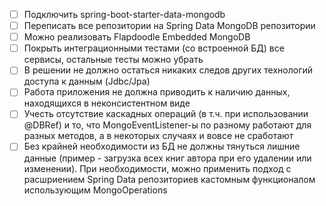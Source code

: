 - [ ] Подключить spring-boot-starter-data-mongodb
- [ ] Переписать все репозитории на Spring Data MongoDB репозитории
- [ ] Можно реализовать Flapdoodle Embedded MongoDB
- [ ] Покрыть интеграционными тестами (со встроенной БД) все сервисы, остальные тесты можно убрать
- [ ] В решении не должно остаться никаких следов других технологий доступа к данным (Jdbc/Jpa)
- [ ] Работа приложения не должна приводить к наличию данных, находящихся в неконсистентном виде
- [ ] Учесть отсутствие каскадных операций (в т.ч. при использовании @DBRef) и то, что MongoEventListener-ы по разному 
      работают для разных методов, а в некоторых случаях и вовсе не сработают
- [ ] Без крайней необходимости из БД не должны тянуться лишние данные (пример - загрузка всех книг автора при его 
      удалении или изменении). При необходимости, можно применить подход с расшриением Spring Data репозиториев 
      кастомным функционалом использующим MongoOperations
